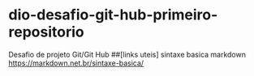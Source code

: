 # dio-desafio-git-hub-primeiro-repositorio
Desafio de projeto Git/Git Hub
##[links uteis] 
sintaxe basica markdown https://markdown.net.br/sintaxe-basica/
